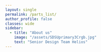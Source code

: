 ```yaml
---
layout: single
permalink: /parts_list/
author_profile: false
classes: wide
sidebar:
  - title: "About us"
    image: "/assets/SDSUprimary3Crgb.jpg"
    text: "Senior Design Team Helios"
---
```








